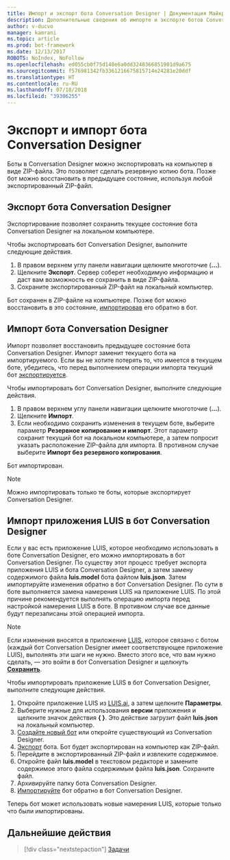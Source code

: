 ```yaml
---
title: Импорт и экспорт бота Conversation Designer | Документация Майкрософт
description: Дополнительные сведения об импорте и экспорте ботов Conversation Designer.
author: v-ducvo
manager: kamrani
ms.topic: article
ms.prod: bot-framework
ms.date: 12/13/2017
ROBOTS: NoIndex, NoFollow
ms.openlocfilehash: ed055cb0f75d148e6a0dd3248366851901d9a675
ms.sourcegitcommit: f576981342fb3361216675815714e24281e20ddf
ms.translationtype: HT
ms.contentlocale: ru-RU
ms.lasthandoff: 07/18/2018
ms.locfileid: "39306255"
---
```

# <a name="export-and-import-a-conversation-designer-bot"></a>Экспорт и импорт бота Conversation Designer

Боты в Conversation Designer можно экспортировать на компьютер в виде ZIP-файла. Это позволяет сделать резервную копию бота. Позже бот можно восстановить в предыдущее состояние, используя любой экспортированный ZIP-файл. 

## <a name="export-a-conversation-designer-bot"></a>Экспорт бота Conversation Designer

Экспортирование позволяет сохранить текущее состояние бота Conversation Designer на локальном компьютере. 

Чтобы экспортировать бот Conversation Designer, выполните следующие действия.
1. В правом верхнем углу панели навигации щелкните многоточие (**...**).
2. Щелкните **Экспорт**. Сервер соберет необходимую информацию и даст вам возможность ее сохранить в виде ZIP-файла.
3. Сохраните экспортированный ZIP-файл на локальный компьютер.

Бот сохранен в ZIP-файле на компьютере. Позже бот можно восстановить в это состояние, [импортировав](#import-a-conversation-designer-bot) его обратно в бот.

## <a name="import-a-conversation-designer-bot"></a>Импорт бота Conversation Designer

Импорт позволяет восстановить предыдущее состояние бота Conversation Designer. Импорт заменит текущего бота на импортируемого. Если вы не хотите потерять то, что имеется в текущем боте, убедитесь, что перед выполнением операции импорта текущий бот [экспортируется](#export-a-conversation-designer-bot).

Чтобы импортировать бот Conversation Designer, выполните следующие действия.
1. В правом верхнем углу панели навигации щелкните многоточие (**...**).
2. Щелкните **Импорт**. 
3. Если необходимо сохранить изменения в текущем боте, выберите параметр **Резервное копирование и импорт**. Этот параметр сохранит текущий бот на локальном компьютере, а затем попросит указать расположение ZIP-файла для импорта. В противном случае выберите **Импорт без резервного копирования**.

Бот импортирован.

> [!NOTE]
> Можно импортировать только те боты, которые экспортирует Conversation Designer.

## <a name="import-a-luis-app-into-a-conversation-designer-bot"></a>Импорт приложения LUIS в бот Conversation Designer

Если у вас есть приложение LUIS, которое необходимо использовать в боте Conversation Designer, его можно импортировать в бот Conversation Designer. По существу этот процесс требует экспорта приложения LUIS и бота Conversation Designer, а затем замену содержимого файла **luis.model** бота файлом **luis.json**. Затем импортируйте изменения обратно в бот Conversation Designer. По сути в боте выполняется замена намерения LUIS на приложение LUIS. По этой причине рекомендуется выполнять операцию импорта перед настройкой намерения LUIS в боте. В противном случае все данные будут перезаписаны этой операцией импорта.

> [!NOTE]
> Если изменения вносятся в приложение [LUIS](https://luis.ai), которое связано с ботом (каждый бот Conversation Designer имеет соответствующее приложение LUIS), выполнять эти шаги не нужно. Вместо этого все, что вам нужно сделать, — это войти в бот Conversation Designer и щелкнуть [**Сохранить**](conversation-designer-save-bot.md).

Чтобы импортировать приложение LUIS в бот Conversation Designer, выполните следующие действия.

1. Откройте приложение LUIS из [LUIS.ai](https://luis.ai), а затем щелкните **Параметры**.
2. Выберите нужные для использования **версии** приложения и щелкните значок действия **{ }**. Это действие загрузит файл **luis.json** на локальный компьютер. 
3. [Создайте новый бот](conversation-designer-create-bot.md#create-a-conversation-designer-bot) или откройте существующий из Conversation Designer.
4. [Экспорт](#export-a-conversation-designer-bot) бота. Бот будет экспортирован на компьютер как ZIP-файл.
5. Перейдите в экспортированный ZIP-файл и извлеките содержимое.
6. Откройте файл **luis.model** в текстовом редакторе и замените содержимое этого файла содержимым файла **luis.json**. Сохраните файл.
7. Архивируйте папку бота Conversation Designer.
8. [Импортируйте](#import-a-conversation-designer-bot) бот обратно в бот Conversation Designer.

Теперь бот может использовать новые намерения LUIS, которые только что были импортированы.

## <a name="next-step"></a>Дальнейшие действия
> [!div class="nextstepaction"]
> [Задачи](conversation-designer-tasks.md)
